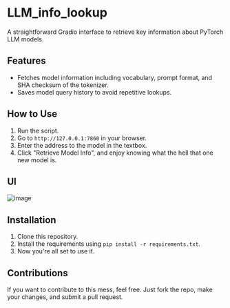 # LLM_info_lookup

A straightforward Gradio interface to retrieve key information about PyTorch LLM models.

## Features

- Fetches model information including vocabulary, prompt format, and SHA checksum of the tokenizer.
- Saves model query history to avoid repetitive lookups.

## How to Use

1. Run the script.
2. Go to `http://127.0.0.1:7860` in your browser.
3. Enter the address to the model in the textbox.
4. Click "Retrieve Model Info", and enjoy knowing what the hell that one new model is.

## UI

![image](https://github.com/golololologol/LLM_info_lookup/assets/50058139/43970919-763e-46fb-a9cc-1868f762d12d)

## Installation

1. Clone this repository.
2. Install the requirements using `pip install -r requirements.txt`.
3. Now you're all set to use it.

## Contributions

If you want to contribute to this mess, feel free. Just fork the repo, make your changes, and submit a pull request.
